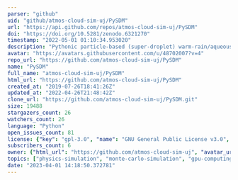 ```yaml
---
parser: "github"
uid: "github/atmos-cloud-sim-uj/PySDM"
url: "https://api.github.com/repos/atmos-cloud-sim-uj/PySDM"
doi: "https://doi.org/10.5281/zenodo.6321270"
timestamp: "2022-05-01 01:10:34.953020"
description: "Pythonic particle-based (super-droplet) warm-rain/aqueous-chemistry cloud microphysics package with box, parcel & 1D/2D prescribed-flow examples in Python, Julia and Matlab"
avatar: "https://avatars.githubusercontent.com/u/48702007?v=4"
repo_url: "https://github.com/atmos-cloud-sim-uj/PySDM"
name: "PySDM"
full_name: "atmos-cloud-sim-uj/PySDM"
html_url: "https://github.com/atmos-cloud-sim-uj/PySDM"
created_at: "2019-07-26T18:41:26Z"
updated_at: "2022-04-26T21:48:42Z"
clone_url: "https://github.com/atmos-cloud-sim-uj/PySDM.git"
size: 19488
stargazers_count: 26
watchers_count: 26
language: "Python"
open_issues_count: 81
license: {"key": "gpl-3.0", "name": "GNU General Public License v3.0", "spdx_id": "GPL-3.0", "url": "https://api.github.com/licenses/gpl-3.0", "node_id": "MDc6TGljZW5zZTk="}
subscribers_count: 6
owner: {"html_url": "https://github.com/atmos-cloud-sim-uj", "avatar_url": "https://avatars.githubusercontent.com/u/48702007?v=4", "login": "atmos-cloud-sim-uj", "type": "Organization"}
topics: ["physics-simulation", "monte-carlo-simulation", "gpu-computing", "atmospheric-modelling", "particle-system", "numba", "thrust", "nvrtc", "pint", "atmospheric-physics", "python", "simulation", "gpu", "cuda", "research", "pypi-package"]
date: "2023-04-01 14:18:50.372781"
---
```

